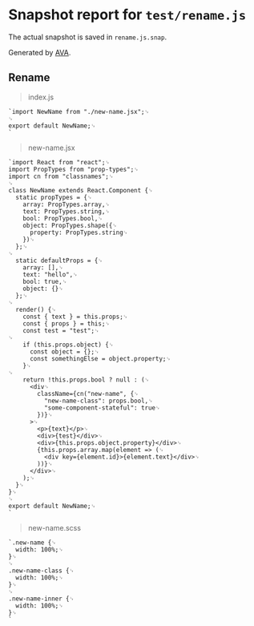 # Snapshot report for `test/rename.js`

The actual snapshot is saved in `rename.js.snap`.

Generated by [AVA](https://ava.li).

## Rename

> index.js

    `import NewName from "./new-name.jsx";␊
    ␊
    export default NewName;␊
    `

> new-name.jsx

    `import React from "react";␊
    import PropTypes from "prop-types";␊
    import cn from "classnames";␊
    ␊
    class NewName extends React.Component {␊
      static propTypes = {␊
        array: PropTypes.array,␊
        text: PropTypes.string,␊
        bool: PropTypes.bool,␊
        object: PropTypes.shape({␊
          property: PropTypes.string␊
        })␊
      };␊
    ␊
      static defaultProps = {␊
        array: [],␊
        text: "hello",␊
        bool: true,␊
        object: {}␊
      };␊
    ␊
      render() {␊
        const { text } = this.props;␊
        const { props } = this;␊
        const test = "test";␊
    ␊
        if (this.props.object) {␊
          const object = {};␊
          const somethingElse = object.property;␊
        }␊
    ␊
        return !this.props.bool ? null : (␊
          <div␊
            className={cn("new-name", {␊
              "new-name-class": props.bool,␊
              "some-component-stateful": true␊
            })}␊
          >␊
            <p>{text}</p>␊
            <div>{test}</div>␊
            <div>{this.props.object.property}</div>␊
            {this.props.array.map(element => (␊
              <div key={element.id}>{element.text}</div>␊
            ))}␊
          </div>␊
        );␊
      }␊
    }␊
    ␊
    export default NewName;␊
    `

> new-name.scss

    `.new-name {␊
      width: 100%;␊
    }␊
    ␊
    .new-name-class {␊
      width: 100%;␊
    }␊
    ␊
    .new-name-inner {␊
      width: 100%;␊
    }␊
    `
